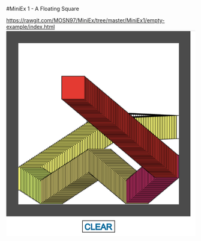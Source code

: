 #MiniEx 1 - A Floating Square

https://rawgit.com/MOSN97/MiniEx/tree/master/MiniEx1/empty-example/index.html
![alt text](https://github.com/MOSN97/MiniEx/blob/master/MiniEx1/Screenshot_2.png)
